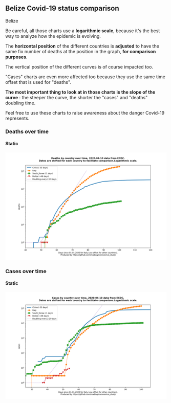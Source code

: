 ## Belize Covid-19 status comparison 

Belize



Be careful, all those charts use a **logarithmic scale**, because it's the best way to analyze how the epidemic is evolving.
 
The **horizontal position** of the different countries is **adjusted** to have the same fix number of deaths at the position in the graph, **for comparison purposes**.

The vertical position of the different curves is of course impacted too.

"Cases" charts are even more affected too because they use the same time offset that is used for "deaths".

**The most important thing to look at in those charts is the slope of the curve** : the steeper the curve, the shorter the "cases" and "deaths" doubling time.

Feel free to use these charts to raise awareness about the danger Covid-19 represents. 


 
### Deaths over time
 
#### Static
![Belize covid-19 deaths static chart](https://raw.githubusercontent.com/madlag/coronavirus_study/master/notebooks/graphs/2020-04-10/countries/Belize/2020-04-10_Belize_deaths.png "Belize covid-19 deaths static chart")   

 
### Cases over time
 
#### Static
![Belize covid-19 cases static chart](https://raw.githubusercontent.com/madlag/coronavirus_study/master/notebooks/graphs/2020-04-10/countries/Belize/2020-04-10_Belize_cases.png "Belize covid-19 cases static chart")   


